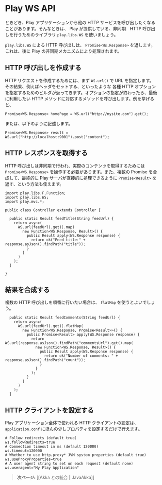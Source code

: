 <!-- translated -->
<!--
# The Play WS API
-->
# Play WS API

<!--
Sometimes you want to call other HTTP services from within a Play application. Play supports this via its `play.libs.WS` library, which provides a way to make asynchronous HTTP calls.
-->
ときどき、Play アプリケーションから他の HTTP サービスを呼び出したくなることがあります。そんなときは、 Play が提供している、非同期　HTTP 呼び出しを行うためのライブラリ `play.libs.WS` を使いましょう。

<!--
A call made by `play.libs.WS` should return a `Promise<Ws.Response>`, which you can handle later with Play’s asynchronous mechanisms.
-->
`play.libs.WS` による HTTP 呼び出しは、 `Promise<Ws.Response>` を返します。これは、後に Play の非同期メカニズムにより処理されます。

<!--
## Making HTTP calls
-->
## HTTP 呼び出しを作成する

<!--
To make an HTTP request, you start with `WS.url()` to specify the URL. Then you get a builder that you can use to specify HTTP options, such as setting headers. You end by calling a method corresponding to the HTTP method you want to use:
-->
HTTP リクエストを作成するためには、まず `WS.url()` で URL を指定します。その結果、例えばヘッダをセットする、といったような 各種 HTTP オプションを指定するためのビルダが返ってきます。オプションの指定が終わったら、最後に利用したい HTTP メソッドに対応するメソッドを呼び出します。例を挙げると、

```
Promise<WS.Response> homePage = WS.url("http://mysite.com").get();
```

<!--
Alternatively:
-->
または、以下のように記述します。

```
Promise<WS.Response> result = WS.url("http://localhost:9001").post("content");
```

<!--
## Retrieving the HTTP response result
-->
## HTTP レスポンスを取得する

<!--
The call is made asynchronously and you need to manipulate it as a `Promise<WS.Response>` to get the actual content. You can compose several promises and end up with a `Promise<Result>` that can be handled directly by the Play server:
-->
HTTP 呼び出しは非同期で行われ、実際のコンテンツを取得するためには `Promise<WS.Response>` を操作する必要があります。また、複数の Promise を合成して、最終的に Play サーバが直接的に処理できるように `Promise<Result>` を返す、という方法も使えます。

```
import play.libs.F.Function;
import play.libs.WS;
import play.mvc.*;

public class Controller extends Controller {

  public static Result feedTitle(String feedUrl) {
    return async(
      WS.url(feedUrl).get().map(
        new Function<WS.Response, Result>() {
          public Result apply(WS.Response response) {
            return ok("Feed title:" + response.asJson().findPath("title"));
          }
        }
      )
    );
  }
  
}
```

<!--
## Composing results
-->
## 結果を合成する

<!--
If you want to make multiple calls in sequence, this can be achieved using `flatMap`:
-->
複数の HTTP 呼び出しを順番に行いたい場合は、 `flatMap` を使うとよいでしょう。

```
  public static Result feedComments(String feedUrl) {
    return async(
      WS.url(feedUrl).get().flatMap(
        new Function<WS.Response, Promise<Result>>() {
          public Promise<Result> apply(WS.Response response) {
            return WS.url(response.asJson().findPath("commentsUrl").get().map(
              new Function<WS.Response, Result>() {
                public Result apply(WS.Response response) {
                  return ok("Number of comments: " + response.asJson().findPath("count"));
                }
              }
            );
          }
        }
      )
    );
  }
```

<!--
## Configuring the HTTP client
-->
## HTTP クライアントを設定する

<!--
The HTTP client can be configured globally in `application.conf` via a few properties:
-->
Play アプリケーション全体で使われる HTTP クライアントの設定は、 `application.conf` にほんの少しプロパティを設定するだけで行えます。

```
# Follow redirects (default true)
ws.followRedirects=true
# Connection timeout in ms (default 120000)
ws.timeout=120000
# Whether to use http.proxy* JVM system properties (default true)
ws.useProxyProperties=true
# A user agent string to set on each request (default none)
ws.useragent="My Play Application"
```

<!--
> **Next:** [[Integrating with Akka | JavaAkka]]
-->
> **次ページ:** [[Akka との統合 | JavaAkka]]